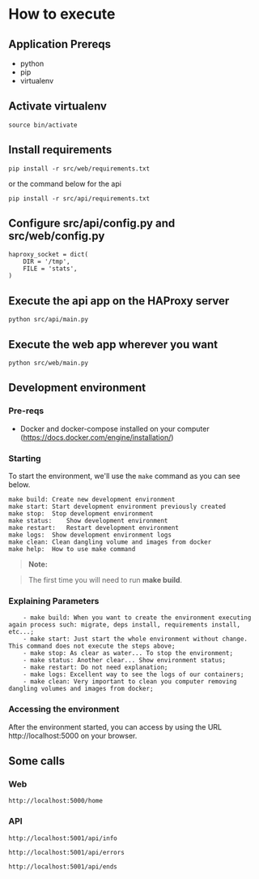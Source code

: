 # How to execute

## Application Prereqs

* python
* pip
* virtualenv

## Activate virtualenv

`source bin/activate`

## Install requirements

`pip install -r src/web/requirements.txt`

or the command below for the api

`pip install -r src/api/requirements.txt`

## Configure src/api/config.py and src/web/config.py

```
haproxy_socket = dict(                                                                                                                                        
    DIR = '/tmp',
    FILE = 'stats',
)
```

## Execute the api app on the HAProxy server

`python src/api/main.py`

## Execute the web app wherever you want

`python src/web/main.py`

## Development environment

### Pre-reqs

  - Docker and docker-compose installed on your computer (https://docs.docker.com/engine/installation/)

### Starting

To start the environment, we'll use the `make` command as you can see below.

```
make build:	Create new development environment
make start:	Start development environment previously created
make stop:	Stop development environment
make status:	Show development environment
make restart:	Restart development environment
make logs:	Show development environment logs
make clean:	Clean dangling volume and images from docker
make help:	How to use make command
```

> **Note:**

> The first time you will need to run **make build**.

### Explaining Parameters

        - make build: When you want to create the environment executing again process such: migrate, deps install, requirements install, etc...;
        - make start: Just start the whole environment without change. This command does not execute the steps above;
        - make stop: As clear as water... To stop the environment;
        - make status: Another clear... Show environment status;
        - make restart: Do not need explanation;
        - make logs: Excellent way to see the logs of our containers;
        - make clean: Very important to clean you computer removing dangling volumes and images from docker;

### Accessing the environment

After the environment started, you can access by using the URL http://localhost:5000 on your browser.

## Some calls

### Web

`http://localhost:5000/home`

### API

`http://localhost:5001/api/info`

`http://localhost:5001/api/errors`

`http://localhost:5001/api/ends`
